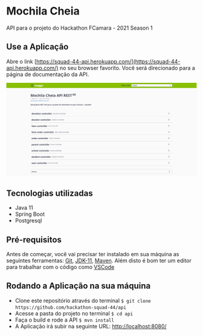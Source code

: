 # Mochila Cheia
 API para o projeto do Hackathon FCamara - 2021 Season 1

## Use a Aplicação

Abre o link [https://squad-44-api.herokuapp.com/](https://squad-44-api.herokuapp.com/) no seu browser favorito. Você será direcionado para a página de documentação da API.

![](/.docs/images/swagger-print.PNG)

## Tecnologias utilizadas
- Java 11
- Spring Boot
- Postgresql

## Pré-requisitos
Antes de começar, você vai precisar ter instalado em sua máquina as seguintes ferramentas:
[Git](https://git-scm.com), [JDK-11](https://www.oracle.com/br/java/technologies/javase-jdk11-downloads.html), [Maven](https://maven.apache.org/download.cgi).
Além disto é bom ter um editor para trabalhar com o código como [VSCode](https://code.visualstudio.com/)

## Rodando a Aplicação na sua máquina
- Clone este repositório através do terminal ``` $ git clone https://github.com/hackathon-squad-44/api ```
- Acesse a pasta do projeto no terminal ``` $ cd api ```
- Faça o build e rode a API ``` $ mvn install ```
- A Aplicação irá subir na seguinte URL:  [http://localhost:8080/](http://localhost:8080/)